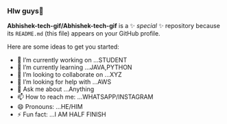 ### Hlw guys👋


**Abhishek-tech-gif/Abhishek-tech-gif** is a ✨ _special_ ✨ repository because its `README.md` (this file) appears on your GitHub profile.

Here are some ideas to get you started:

- 🔭 I’m currently working on ...STUDENT
- 🌱 I’m currently learning ...JAVA,PYTHON 
- 👯 I’m looking to collaborate on ...XYZ
- 🤔 I’m looking for help with ...AWS
- 💬 Ask me about ...Anything
- 📫 How to reach me: ...WHATSAPP/INSTAGRAM
- 😄 Pronouns: ...HE/HIM
- ⚡ Fun fact: ...I AM HALF FINISH
